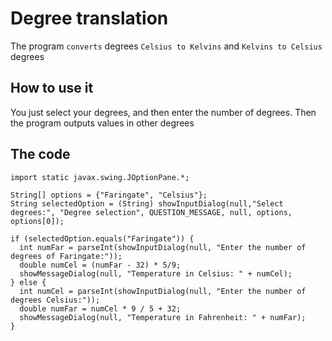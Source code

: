 # Degree translation
The program `converts` degrees `Celsius to Kelvins` and `Kelvins to Celsius` degrees

## How to use it
You just select your degrees, and then enter the number of degrees. Then the program outputs values in other degrees

## The code
```
import static javax.swing.JOptionPane.*;

String[] options = {"Faringate", "Celsius"};
String selectedOption = (String) showInputDialog(null,"Select degrees:", "Degree selection", QUESTION_MESSAGE, null, options, options[0]);

if (selectedOption.equals("Faringate")) {
  int numFar = parseInt(showInputDialog(null, "Enter the number of degrees of Faringate:"));
  double numCel = (numFar - 32) * 5/9;
  showMessageDialog(null, "Temperature in Celsius: " + numCel);
} else {
  int numCel = parseInt(showInputDialog(null, "Enter the number of degrees Celsius:"));
  double numFar = numCel * 9 / 5 + 32;
  showMessageDialog(null, "Temperature in Fahrenheit: " + numFar);
}
```
